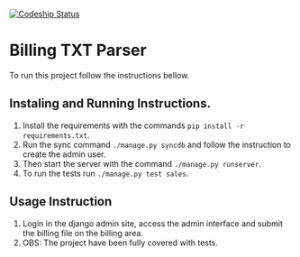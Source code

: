 [ ![Codeship Status](https://codeship.io/projects/eae09450-c835-0131-a153-3281d6cd49ef/status?branch=master)](https://www.codeship.io/projects/22274)

# Billing TXT Parser
To run this project follow the instructions bellow.

## Instaling and Running Instructions.
1. Install the requirements with the commands `pip install -r requirements.txt`.
1. Run the sync command `./manage.py syncdb` and follow the instruction to create the admin user.
1. Then start the server with the command `./manage.py runserver`.
1. To run the tests run `./manage.py test sales`.


## Usage Instruction
1. Login in the django admin site, access the admin interface and submit the billing file on the billing area.
1. OBS: The project have been fully covered with tests. 
